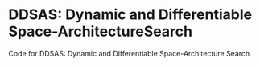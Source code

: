 # DDSAS: Dynamic and Differentiable Space-ArchitectureSearch
Code for DDSAS: Dynamic and Differentiable Space-Architecture Search
